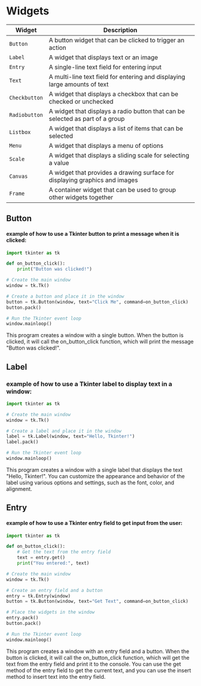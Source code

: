 # Widgets

| Widget             | Description                                                                                     |
|--------------------|-------------------------------------------------------------------------------------------------|
| `Button`           | A button widget that can be clicked to trigger an action                                         |
| `Label`            | A widget that displays text or an image                                                          |
| `Entry`            | A single-line text field for entering input                                                      |
| `Text`             | A multi-line text field for entering and displaying large amounts of text                        |
| `Checkbutton`      | A widget that displays a checkbox that can be checked or unchecked                              |
| `Radiobutton`      | A widget that displays a radio button that can be selected as part of a group                   |
| `Listbox`          | A widget that displays a list of items that can be selected                                     |
| `Menu`             | A widget that displays a menu of options                                                        |
| `Scale`            | A widget that displays a sliding scale for selecting a value                                     |
| `Canvas`           | A widget that provides a drawing surface for displaying graphics and images                     |
| `Frame`            | A container widget that can be used to group other widgets together                             |

## Button
#### example of how to use a Tkinter button to print a message when it is clicked:
```python
import tkinter as tk

def on_button_click():
    print("Button was clicked!")

# Create the main window
window = tk.Tk()

# Create a button and place it in the window
button = tk.Button(window, text="Click Me", command=on_button_click)
button.pack()

# Run the Tkinter event loop
window.mainloop()
```
This program creates a window with a single button. When the button is clicked, it will call the on_button_click function, which will print the message "Button was clicked!".

## Label
### example of how to use a Tkinter label to display text in a window:
```python
import tkinter as tk

# Create the main window
window = tk.Tk()

# Create a label and place it in the window
label = tk.Label(window, text="Hello, Tkinter!")
label.pack()

# Run the Tkinter event loop
window.mainloop()
```
This program creates a window with a single label that displays the text "Hello, Tkinter!". You can customize the appearance and behavior of the label using various options and settings, such as the font, color, and alignment.

## Entry
#### example of how to use a Tkinter entry field to get input from the user:
```python
import tkinter as tk

def on_button_click():
    # Get the text from the entry field
    text = entry.get()
    print("You entered:", text)

# Create the main window
window = tk.Tk()

# Create an entry field and a button
entry = tk.Entry(window)
button = tk.Button(window, text="Get Text", command=on_button_click)

# Place the widgets in the window
entry.pack()
button.pack()

# Run the Tkinter event loop
window.mainloop()
```
This program creates a window with an entry field and a button. When the button is clicked, it will call the on_button_click function, which will get the text from the entry field and print it to the console. You can use the get method of the entry field to get the current text, and you can use the insert method to insert text into the entry field.
